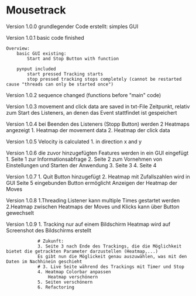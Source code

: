 # Mousetrack

Version 1.0.0
    grundlegender Code erstellt:
        simples GUI

Version 1.0.1
    basic code finished
    
    Overview:
        basic GUI existing:
            Start and Stop Button with function
        
        pynput included
            start pressed Tracking starts
            stop pressed tracking stops completely (cannot be restarted cause "threads can only be started once")

Version 1.0.2
    sequence changed (functions before "main" code)

Version 1.0.3
    movement and click data are saved in txt-File
    Zeitpunkt, relativ zum Start des Listeners, an denen das Event stattfindet ist gespeichert

Version 1.0.4
    bei Beenden des Listeners (Stopp Button) werden 2 Heatmaps angezeigt
        1. Heatmap der movement data
        2. Heatmap der click data

Version 1.0.5
    Velocity is calculated
    1. in direction x and y

Version 1.0.6
    die zuvor hinzugefügten Features werden in ein GUI eingefügt
        1. Seite 1 zur Informationsabfrage
        2. Seite 2 zum Vornehmen von Einstellungen und Starten der Anwendung
        3. Seite 3
        4. Seite 4

Version 1.0.7
    1. Quit Button hinzugefügt
    2. Heatmap mit Zufallszahlen wird in GUI Seite 5 eingebunden
        Button ermöglicht Anzeigen der Heatmap der Moves

Version 1.0.8
    1.Threading
        Listener kann multiple Times gestartet werden
    2.Heatmap
        zwischen Heatmaps der Moves und Klicks kann über Button gewechselt 
        
Version 1.0.9
    1. Tracking nur auf einem Bildschirm
        Heatmap wird auf Screenshot des Bildschirms erstellt


                # Zukunft: 
                3. Seite 3 nach Ende des Trackings, die die Möglichkeit bietet die getrackten Parameter darzustellen (Heatmap,...) 
                Es gibt nun die Möglickeit genau auszuwählen, was mit den Daten im Nachhinein geschieht
                # 3. Live Seite während des Trackings mit Timer und Stop
                4. Heatmap Colorbar anpassen
                    Heatmap verschönern
                5. Seiten verschönern
                6. Refactoring
